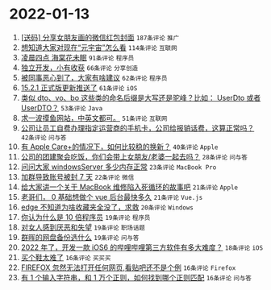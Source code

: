 # 2022-01-13

1. [[送码] 分享女朋友画的微信红包封面](https://www.v2ex.com/t/828046) `187条评论` `推广`
1. [想知道大家对现在“元宇宙”怎么看](https://www.v2ex.com/t/827970) `114条评论` `互联网`
1. [凌晨四点 海棠花未眠](https://www.v2ex.com/t/827935) `91条评论` `程序员`
1. [独立开发，小有收获](https://www.v2ex.com/t/827946) `66条评论` `分享创造`
1. [被同事恶心到了，大家有啥建议](https://www.v2ex.com/t/828054) `62条评论` `程序员`
1. [15.2.1 正式版更新推送了](https://www.v2ex.com/t/827955) `61条评论` `iOS`
1. [类似 dto、vo、bo 这些类的命名后缀是大写还是驼峰？比如： UserDto 或者 UserDTO？](https://www.v2ex.com/t/827939) `53条评论` `Java`
1. [求一波摸鱼网站，中英文都可。](https://www.v2ex.com/t/827938) `51条评论` `互联网`
1. [公司让员工自费办理指定运营商的手机卡，公司给报销话费，这算正常吗？](https://www.v2ex.com/t/827967) `42条评论` `问与答`
1. [有 Apple Care+的情况下，如何比较稳的换新？](https://www.v2ex.com/t/828015) `40条评论` `Apple`
1. [公司的团建聚会吃饭，你们会带上女朋友/老婆一起去吗？](https://www.v2ex.com/t/827991) `28条评论` `问与答`
1. [问问大家 windowsServer 多少内存正常](https://www.v2ex.com/t/827941) `23条评论` `MacBook Pro`
1. [加群导致账号被封 7 天](https://www.v2ex.com/t/828087) `22条评论` `微信`
1. [给大家讲一个关于 MacBook 维修陷入死循环的故事吧](https://www.v2ex.com/t/827988) `21条评论` `Apple`
1. [老哥们， 0 基础想做个 vue 后台最快多久](https://www.v2ex.com/t/827987) `21条评论` `Vue.js`
1. [edge 不知道为啥收藏夹全没了，求救](https://www.v2ex.com/t/827986) `20条评论` `Windows`
1. [你认为什么是 10 倍程序员](https://www.v2ex.com/t/828096) `19条评论` `程序员`
1. [对女人感到厌恶和失望](https://www.v2ex.com/t/828085) `19条评论` `职场话题`
1. [群晖的网盘备份选什么](https://www.v2ex.com/t/827964) `19条评论` `问与答`
1. [2022 年了，开发一款 iOS6 的哔哩哔哩第三方软件有多大难度？](https://www.v2ex.com/t/827966) `18条评论` `iOS`
1. [买个鞋太难了](https://www.v2ex.com/t/828119) `16条评论` `买买买`
1. [FIREFOX 忽然无法打开任何网页,看贴吧还不是个例](https://www.v2ex.com/t/828069) `16条评论` `Firefox`
1. [有 1 个输入字符串，和 1 万个正则，如何找到哪个正则匹配](https://www.v2ex.com/t/828016) `16条评论` `问与答`

